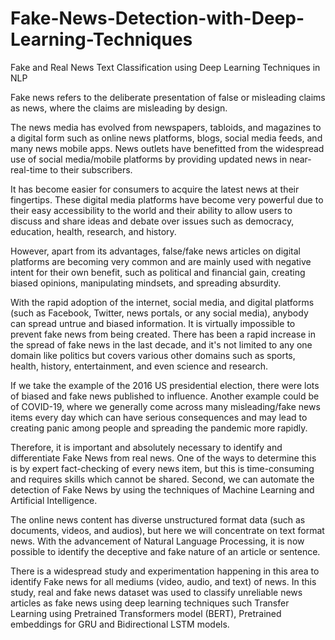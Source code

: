 # Fake-News-Detection-with-Deep-Learning-Techniques
Fake and Real News Text Classification using Deep Learning Techniques in NLP

Fake news refers to the deliberate presentation of false or misleading claims as news, where the claims are misleading by design.

The news media has evolved from newspapers, tabloids, and magazines to a digital form such as online news platforms, blogs, social media feeds, and many news mobile apps. News outlets have benefitted from the widespread use of social media/mobile platforms by providing updated news in near-real-time to their subscribers.

It has become easier for consumers to acquire the latest news at their fingertips. These digital media platforms have become very powerful due to their easy accessibility to the world and their ability to allow users to discuss and share ideas and debate over issues such as democracy, education, health, research, and history.

However, apart from its advantages, false/fake news articles on digital platforms are becoming very common and are mainly used with negative intent for their own benefit, such as political and financial gain, creating biased opinions, manipulating mindsets, and spreading absurdity.

With the rapid adoption of the internet, social media, and digital platforms (such as Facebook, Twitter, news portals, or any social media), anybody can spread untrue and biased information. It is virtually impossible to prevent fake news from being created. There has been a rapid increase in the spread of fake news in the last decade, and it's not limited to any one domain like politics but covers various other domains such as sports, health, history, entertainment, and even science and research.

If we take the example of the 2016 US presidential election, there were lots of biased and fake news published to influence. Another example could be of COVID-19, where we generally come across many misleading/fake news items every day which can have serious consequences and may lead to creating panic among people and spreading the pandemic more rapidly.

Therefore, it is important and absolutely necessary to identify and differentiate Fake News from real news. One of the ways to determine this is by expert fact-checking of every news item, but this is time-consuming and requires skills which cannot be shared. Second, we can automate the detection of Fake News by using the techniques of Machine Learning and Artificial Intelligence.

The online news content has diverse unstructured format data (such as documents, videos, and audios), but here we will concentrate on text format news. With the advancement of Natural Language Processing, it is now possible to identify the deceptive and fake nature of an article or sentence.

There is a widespread study and experimentation happening in this area to identify Fake news for all mediums (video, audio, and text) of news. In this study, real and fake news dataset was used to classify unreliable news articles as fake news using deep learning techniques such Transfer Learning using Pretrained Transformers model (BERT), Pretrained embeddings for GRU and Bidirectional LSTM models.
